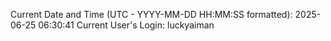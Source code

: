 Current Date and Time (UTC - YYYY-MM-DD HH:MM:SS formatted): 2025-06-25 06:30:41
Current User's Login: luckyaiman
